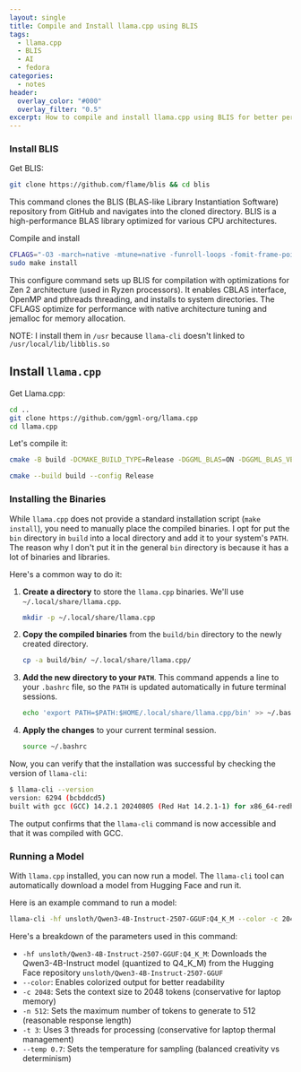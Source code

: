 ```yaml
---
layout: single
title: Compile and Install llama.cpp using BLIS
tags:
  - llama.cpp
  - BLIS
  - AI
  - fedora
categories:
  - notes
header:
  overlay_color: "#000"
  overlay_filter: "0.5"
excerpt: How to compile and install llama.cpp using BLIS for better performance on old Ryzen laptop.
---
```


### Install BLIS

Get BLIS:

```bash
git clone https://github.com/flame/blis && cd blis
```

This command clones the BLIS (BLAS-like Library Instantiation Software) repository from GitHub and navigates into the cloned directory. BLIS is a high-performance BLAS library optimized for various CPU architectures.

Compile and install

```bash
CFLAGS="-O3 -march=native -mtune=native -funroll-loops -fomit-frame-pointer" LDFLAGS="-ljemalloc" ./configure --prefix=/usr --libdir=/usr/lib64 --enable-cblas  -t openmp,pthreads zen2
sudo make install
```

This configure command sets up BLIS for compilation with optimizations for Zen 2 architecture (used in Ryzen processors). It enables CBLAS interface, OpenMP and pthreads threading, and installs to system directories. The CFLAGS optimize for performance with native architecture tuning and jemalloc for memory allocation.

NOTE:
I install them in `/usr` because `llama-cli` doesn't linked to `/usr/local/lib/libblis.so`


## Install `llama.cpp`

Get Llama.cpp:

```bash
cd ..
git clone https://github.com/ggml-org/llama.cpp
cd llama.cpp
```

Let's compile it:

```bash
cmake -B build -DCMAKE_BUILD_TYPE=Release -DGGML_BLAS=ON -DGGML_BLAS_VENDOR=FLAME  -DCMAKE_C_FLAGS="-O3 -march=znver2 -mtune=znver2 -fPIC" -DCMAKE_CXX_FLAGS="-O3 -march=znver2 -mtune=znver2 -fPIC" -DCMAKE_EXE_LINKER_FLAGS="-lblis -ljemalloc"

cmake --build build --config Release
```

### Installing the Binaries

While `llama.cpp` does not provide a standard installation script (`make install`), you need to manually place the compiled binaries. I opt for put the `bin` directory in `build` into a local directory and add it to your system's `PATH`. The reason why I don't put it in the general `bin` directory is because it has a lot of binaries and libraries.

Here's a common way to do it:

1. **Create a directory** to store the `llama.cpp` binaries. We'll use `~/.local/share/llama.cpp`.

   ```bash
   mkdir -p ~/.local/share/llama.cpp
   ```

2. **Copy the compiled binaries** from the `build/bin` directory to the newly created directory.

   ```bash
   cp -a build/bin/ ~/.local/share/llama.cpp/
   ```

3. **Add the new directory to your `PATH`**. This command appends a line to your `.bashrc` file, so the `PATH` is updated automatically in future terminal sessions.

   ```bash
   echo 'export PATH=$PATH:$HOME/.local/share/llama.cpp/bin' >> ~/.bashrc
   ```

4. **Apply the changes** to your current terminal session.

   ```bash
   source ~/.bashrc
   ```

Now, you can verify that the installation was successful by checking the version of `llama-cli`:

```bash
$ llama-cli --version
version: 6294 (bcbddcd5)
built with gcc (GCC) 14.2.1 20240805 (Red Hat 14.2.1-1) for x86_64-redhat-linux
```

The output confirms that the `llama-cli` command is now accessible and that it was compiled with GCC.

### Running a Model

With `llama.cpp` installed, you can now run a model. The `llama-cli` tool can automatically download a model from Hugging Face and run it.

Here is an example command to run a model:

```bash
llama-cli -hf unsloth/Qwen3-4B-Instruct-2507-GGUF:Q4_K_M --color -c 2048 -n 512 -t 3 --temp 0.7
```

Here's a breakdown of the parameters used in this command:

- `-hf unsloth/Qwen3-4B-Instruct-2507-GGUF:Q4_K_M`: Downloads the Qwen3-4B-Instruct model (quantized to Q4_K_M) from the Hugging Face repository `unsloth/Qwen3-4B-Instruct-2507-GGUF`
- `--color`: Enables colorized output for better readability
- `-c 2048`: Sets the context size to 2048 tokens (conservative for laptop memory)
- `-n 512`: Sets the maximum number of tokens to generate to 512 (reasonable response length)
- `-t 3`: Uses 3 threads for processing (conservative for laptop thermal management)
- `--temp 0.7`: Sets the temperature for sampling (balanced creativity vs determinism)

